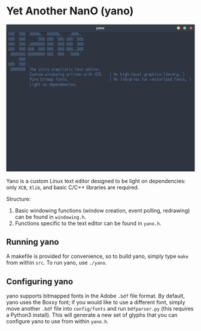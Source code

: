# Yet Another NanO (yano)

![Image of Yano Text Editor](Images/Yano.png)

Yano is a custom Linux text editor designed to be light on dependencies: only `XCB`, `Xlib`, and basic C/C++ libraries are required.

Structure: 
1. Basic windowing functions (window creation, event polling, redrawing) can be found in `windowing.h`.
2. Functions specific to the text editor can be found in `yano.h`.

## Running yano
A makefile is provided for convenience, so to build yano, simply type `make` from within `src`. To run yano, use `./yano`.

## Configuring yano
yano supports bitmapped fonts in the Adobe `.bdf` file format. By default, yano uses the Boxxy font; if you would like to use a different font, simply move another `.bdf` file into `config/fonts` and run `bdfparser.py` (this requires a Python3 install). This will generate a new set of glyphs that you can configure yano to use from within `yano.h`.